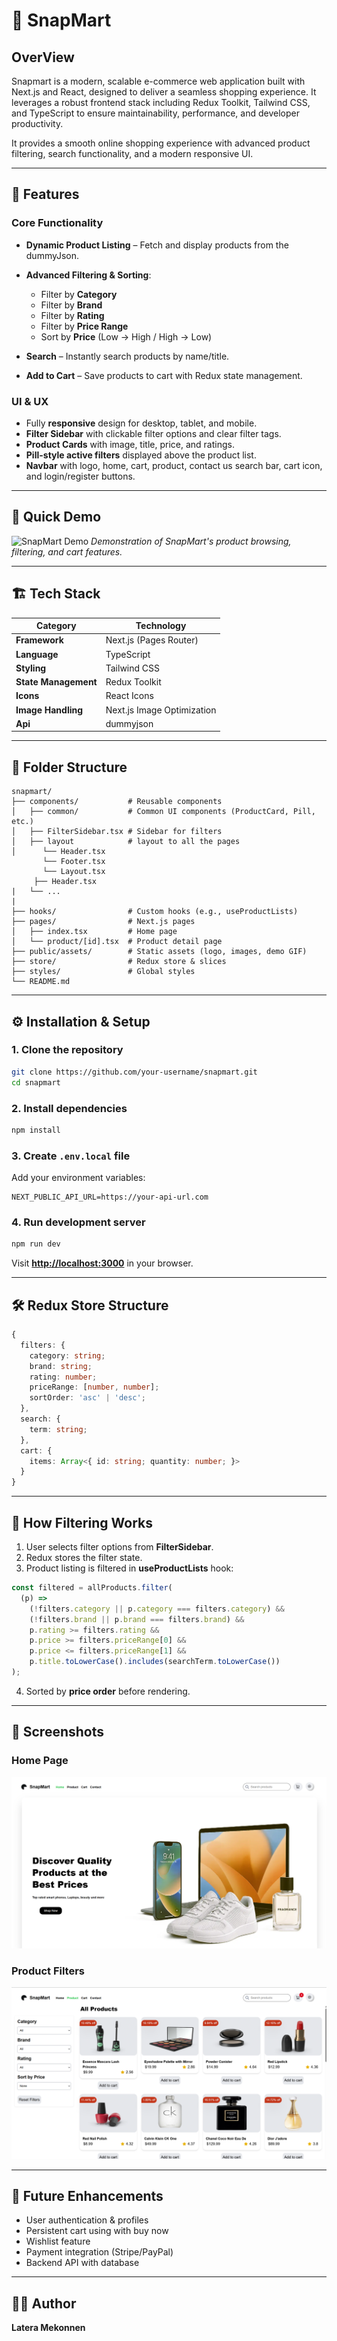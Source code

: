 # 🛒  SnapMart

## OverView

Snapmart is a modern, scalable e-commerce web application built with Next.js and React, designed to deliver a seamless shopping experience. It leverages a robust frontend stack including Redux Toolkit, Tailwind CSS, and TypeScript to ensure maintainability, performance, and developer productivity.

 It provides a smooth online shopping experience with advanced product filtering, search functionality, and a modern responsive UI.

---

## 🚀 Features

### **Core Functionality**

- **Dynamic Product Listing** – Fetch and display products from the dummyJson.
- **Advanced Filtering & Sorting**:

  - Filter by **Category**
  - Filter by **Brand**
  - Filter by **Rating**
  - Filter by **Price Range**
  - Sort by **Price** (Low → High / High → Low)

- **Search** – Instantly search products by name/title.
- **Add to Cart** – Save products to cart with Redux state management.

### **UI & UX**

- Fully **responsive** design for desktop, tablet, and mobile.
- **Filter Sidebar** with clickable filter options and clear filter tags.
- **Product Cards** with image, title, price, and ratings.
- **Pill-style active filters** displayed above the product list.
- **Navbar** with logo, home, cart, product, contact us search bar, cart icon, and login/register buttons.

---

## 🎥 Quick Demo

![SnapMart Demo](public/assets/screenshots/demo.gif)
_Demonstration of SnapMart's product browsing, filtering, and cart features._

---

## 🏗️ Tech Stack

| Category             | Technology                 |
| -------------------- | -------------------------- |
| **Framework**        | Next.js (Pages Router)     |
| **Language**         | TypeScript                 |
| **Styling**          | Tailwind CSS               |
| **State Management** | Redux Toolkit              |
| **Icons**            | React Icons                |
| **Image Handling**   | Next.js Image Optimization |
| **Api**              | dummyjson                  |

---

## 📂 Folder Structure

```
snapmart/
├── components/           # Reusable components
│   ├── common/           # Common UI components (ProductCard, Pill, etc.)
│   ├── FilterSidebar.tsx # Sidebar for filters
│   ├── layout            # layout to all the pages
│      └── Header.tsx
       └── Footer.tsx
       └── Layout.tsx
     ├── Header.tsx   
|   └── ...
|    
├── hooks/                # Custom hooks (e.g., useProductLists)
├── pages/                # Next.js pages
│   ├── index.tsx         # Home page
│   └── product/[id].tsx  # Product detail page
├── public/assets/        # Static assets (logo, images, demo GIF)
├── store/                # Redux store & slices
├── styles/               # Global styles
└── README.md
```

---

## ⚙️ Installation & Setup

### **1. Clone the repository**

```bash
git clone https://github.com/your-username/snapmart.git
cd snapmart
```

### **2. Install dependencies**

```bash
npm install
```

### **3. Create `.env.local` file**

Add your environment variables:

```env
NEXT_PUBLIC_API_URL=https://your-api-url.com
```

### **4. Run development server**

```bash
npm run dev
```

Visit **[http://localhost:3000](http://localhost:3000)** in your browser.

---

## 🛠️ Redux Store Structure

```ts
{
  filters: {
    category: string;
    brand: string;
    rating: number;
    priceRange: [number, number];
    sortOrder: 'asc' | 'desc';
  },
  search: {
    term: string;
  },
  cart: {
    items: Array<{ id: string; quantity: number; }>
  }
}
```

---

## 📌 How Filtering Works

1. User selects filter options from **FilterSidebar**.
2. Redux stores the filter state.
3. Product listing is filtered in **useProductLists** hook:

```ts
const filtered = allProducts.filter(
  (p) =>
    (!filters.category || p.category === filters.category) &&
    (!filters.brand || p.brand === filters.brand) &&
    p.rating >= filters.rating &&
    p.price >= filters.priceRange[0] &&
    p.price <= filters.priceRange[1] &&
    p.title.toLowerCase().includes(searchTerm.toLowerCase())
);
```

4. Sorted by **price order** before rendering.

---

## 📸 Screenshots

### Home Page

![Home](public/assets/screenshots/home.png)

### Product Filters

![Filters](public/assets/screenshots/filters.png)

---

## 🧩 Future Enhancements

- User authentication & profiles
- Persistent cart using with buy now
- Wishlist feature
- Payment integration (Stripe/PayPal)
- Backend API with database

---

## 👨‍💻 Author

**Latera Mekonnen**
